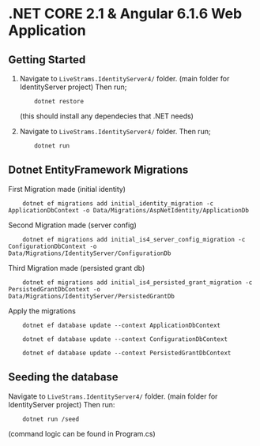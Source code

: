# .NET CORE 2.1 & Angular 6.1.6 Web Application

## Getting Started

1.   Navigate to `LiveStrams.IdentityServer4/` folder. (main folder for IdentityServer project)
     Then run;

             dotnet restore

     (this should install any dependecies that .NET needs)

2.   Navigate to `LiveStrams.IdentityServer4/` folder.
     Then run;

             dotnet run

## Dotnet EntityFramework Migrations

First Migration made (initial identity)

        dotnet ef migrations add initial_identity_migration -c ApplicationDbContext -o Data/Migrations/AspNetIdentity/ApplicationDb

Second Migration made (server config)

        dotnet ef migrations add initial_is4_server_config_migration -c ConfigurationDbContext -o Data/Migrations/IdentityServer/ConfigurationDb

Third Migration made (persisted grant db)

        dotnet ef migrations add initial_is4_persisted_grant_migration -c PersistedGrantDbContext -o Data/Migrations/IdentityServer/PersistedGrantDb

Apply the migrations

        dotnet ef database update --context ApplicationDbContext

        dotnet ef database update --context ConfigurationDbContext

        dotnet ef database update --context PersistedGrantDbContext

## Seeding the database

Navigate to `LiveStrams.IdentityServer4/` folder. (main folder for IdentityServer project)
Then run:

        dotnet run /seed

(command logic can be found in Program.cs)
